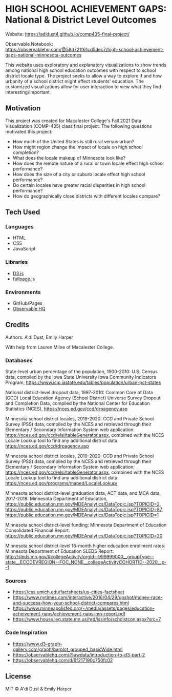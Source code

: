 # HIGH SCHOOL ACHIEVEMENT GAPS: National & District Level Outcomes
Website: https://adidust4.github.io/comp435-final-project/

Observable Notebook: https://observablehq.com/@58d721f61cd5dec7/high-school-achievement-gaps-national-minnesota-outcomes

This website uses exploratory and explanatory visualizations to show trends among national high school education outcomes with respect to school district locale type. The project seeks to allow a way to explore if and how urbanity of a school district might effect students' education. The customized visualizations allow for user interaction to view what they find interesting/important.

## Motivation

This project was created for Macalester College's Fall 2021 Data Visualization (COMP-435) class final project. 
The following questions motivated this project:

- How much of the United States is still rural versus urban?
- How might region change the impact of locale on high school completion?
- What does the locale makeup of Minnesota look like?
- How does the remote nature of a rural or town locale effect high school performance?
- How does the size of a city or suburb locale effect high school performance?
- Do certain locales have greater racial disparities in high school performance?
- How do geographically close districts with different locales compare?

## Tech Used

### Languages
- HTML
- CSS
- JavaScript

### Libraries
- [D3.js](https://d3js.org/)
- [fullpage.js](https://alvarotrigo.com/fullPage/)

### Environments
- GitHub/Pages
- [Observable HQ](https://observablehq.com/)

## Credits

Authors: A'di Dust, Emily Harper

With help from Lauren Milne of Macalester College.

### Databases
State-level urban percentage of the population, 1900-2010: U.S. Census data, compiled by the Iowa State University Iowa Community Indicators Program, https://www.icip.iastate.edu/tables/population/urban-pct-states

National district-level dropout data, 1997-2010: Common Core of Data (CCD) Local Education Agency (School District) Universe Survey Dropout and Completion Data, compiled by the National Center for Education Statistics (NCES), https://nces.ed.gov/ccd/drpagency.asp

Minnesota school district locales, 2019-2020: CCD and Private School Survey (PSS) data, compiled by the NCES and retrieved through their Elementary / Secondary Information System web application: https://nces.ed.gov/ccd/elsi/tableGenerator.aspx, combined with the NCES Locale Lookup tool to find any additional district data: https://nces.ed.gov/ccd/drpagency.asp

Minnesota school district locales, 2019-2020: CCD and Private School Survey (PSS) data, compiled by the NCES and retrieved through their Elementary / Secondary Information System web application: https://nces.ed.gov/ccd/elsi/tableGenerator.aspx, combined with the NCES Locale Lookup tool to find any additional district data: https://nces.ed.gov/programs/maped/LocaleLookup/

Minnesota school district-level graduation data, ACT data, and MCA data, 2017-2018: Minnesota Department of Education, https://public.education.mn.gov/MDEAnalytics/DataTopic.jsp?TOPICID=2, https://public.education.mn.gov/MDEAnalytics/DataTopic.jsp?TOPICID=87, https://public.education.mn.gov/MDEAnalytics/DataTopic.jsp?TOPICID=1

Minnesota school district-level funding: Minnesota Department of Education Consolidated Financial Report: https://public.education.mn.gov/MDEAnalytics/DataTopic.jsp?TOPICID=20

Minnesota school district-level 16-month higher education enrollment rates: Minnesota Department of Education SLEDS Report: http://sleds.mn.gov/#collegeActivity/orgId--999999000__groupType--state__ECODEVREGION--FOC_NONE__collegeActivityCOHORTID--2020__p--1

### Sources
- https://css.umich.edu/factsheets/us-cities-factsheet
- https://www.nytimes.com/interactive/2016/04/29/upshot/money-race-and-success-how-your-school-district-compares.html
- https://www.minneapolisfed.org/~/media/assets/pages/education-acheivement-gaps/achievement-gaps-mn-report.pdf
- https://www.house.leg.state.mn.us/hrd/issinfo/schdistcon.aspx?src=7

### Code Inspiration
- https://www.d3-graph-gallery.com/graph/barplot_grouped_basicWide.html
- https://observablehq.com/@uwdata/introduction-to-d3-part-2
- https://observablehq.com/d/6f217190c750fc02

## License

MIT © A'di Dust & Emily Harper
